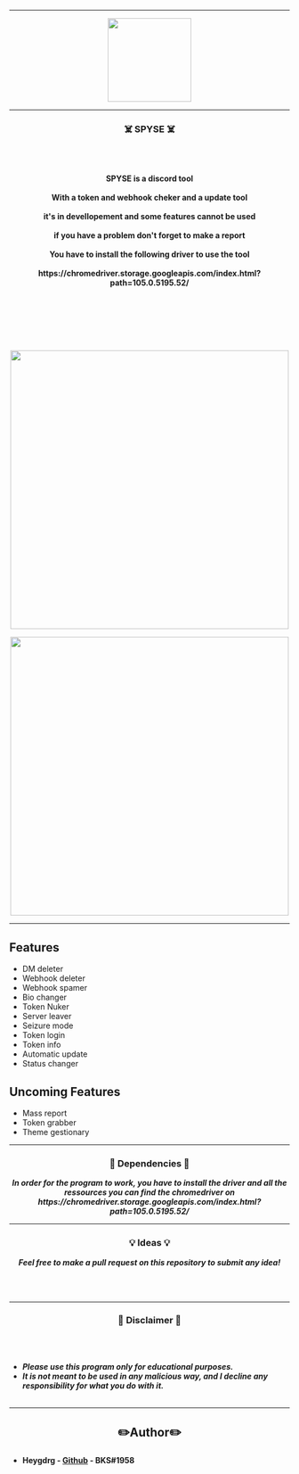 -----

<p align="center">
<img src="https://user-images.githubusercontent.com/94129991/192865812-183abd2f-df48-4b60-82a1-5e0c94e86767.png", width="150", height="150">
</p>


-----

### <p align="center">☠️ SPYSE ☠️</p>

<br><br>
<p align="center">
<strong>
SPYSE is a discord tool
<br><br>
With a token and webhook cheker and a update tool
<br><br>
it's in devellopement and some features cannot be used  
<br><br>
if you have a problem don't forget to make a report 
<br><br>
You have to install the following driver to use the tool 
<br><br>
https://chromedriver.storage.googleapis.com/index.html?path=105.0.5195.52/
<br><br>
<br><br><br>
</strong>
</p>
<br>

<p align="center">
<img src="https://user-images.githubusercontent.com/94129991/194112286-d046d4db-301a-4310-b792-6907072e0ac6.png", width="500", height="500">
</p>
<p align="center">
<img src="https://user-images.githubusercontent.com/94129991/193100734-ff4699b7-43a9-476d-ae40-b796e48c5c40.PNG", width="500", height="500">
</p>

-----

## Features 

- DM deleter
- Webhook deleter
- Webhook spamer
- Bio changer
- Token Nuker
- Server leaver
- Seizure mode 
- Token login
- Token info
- Automatic update
- Status changer

## Uncoming Features

- Mass report
- Token grabber
- Theme gestionary

-----

### <p align="center">📀 Dependencies 📀</p>

<p align="center"><strong><i>In order for the program to work, you have to install the driver and all the ressources you can find the chromedriver on https://chromedriver.storage.googleapis.com/index.html?path=105.0.5195.52/</i></strong</p>

-----

### <p align="center">💡 Ideas 💡</p>

<p align="center"><strong><i>Feel free to make a pull request on this repository to submit any idea!</i></strong</p>

<br><br>

-----

### <p align="center">📌 Disclaimer 📌</p>

<br><br>
* ***Please use this program only for educational purposes.***
* ***It is not meant to be used in any malicious way, and I decline any responsibility for what you do with it.***
<br><br>

-----
## <h2><p align="center">✏️Author✏️</p></h2>
* **Heygdrg** - [Github](https://github.com/heygdrg/) - BKS#1958
